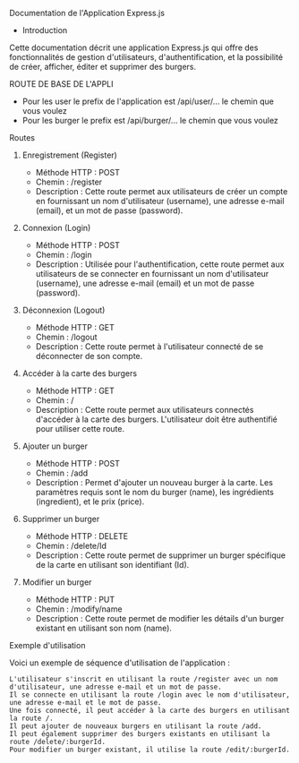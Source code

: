 Documentation de l'Application Express.js
- Introduction

Cette documentation décrit une application Express.js qui offre des fonctionnalités de gestion d'utilisateurs, d'authentification, et la possibilité de créer, afficher, éditer et supprimer des burgers.

ROUTE DE BASE DE L'APPLI

- Pour les user le prefix de l'application est /api/user/... le chemin que vous voulez
- Pour les burger le prefix est /api/burger/... le chemin que vous voulez 


Routes

1. Enregistrement (Register)
   
    - Méthode HTTP : POST
    - Chemin : /register
    - Description : Cette route permet aux utilisateurs de créer un compte en fournissant un nom d'utilisateur (username), une adresse e-mail (email), et un mot de passe (password).

3. Connexion (Login)

    - Méthode HTTP : POST
    - Chemin : /login
    - Description : Utilisée pour l'authentification, cette route permet aux utilisateurs de se connecter en fournissant un nom d'utilisateur (username), une adresse e-mail (email) et un         mot de passe (password).

4. Déconnexion (Logout)

    - Méthode HTTP : GET
    - Chemin : /logout
    - Description : Cette route permet à l'utilisateur connecté de se déconnecter de son compte.

5. Accéder à la carte des burgers

    - Méthode HTTP : GET
    - Chemin : /
    - Description : Cette route permet aux utilisateurs connectés d'accéder à la carte des burgers. L'utilisateur doit être authentifié pour utiliser cette route.

6. Ajouter un burger

    - Méthode HTTP : POST
    - Chemin : /add
    - Description : Permet d'ajouter un nouveau burger à la carte. Les paramètres requis sont le nom du burger (name), les ingrédients (ingredient), et le prix (price).

7. Supprimer un burger

    - Méthode HTTP : DELETE
    - Chemin : /delete/Id
    - Description : Cette route permet de supprimer un burger spécifique de la carte en utilisant son identifiant (Id).

8. Modifier un burger

    - Méthode HTTP : PUT
    - Chemin : /modify/name
    - Description : Cette route permet de modifier les détails d'un burger existant en utilisant son nom (name).

Exemple d'utilisation

Voici un exemple de séquence d'utilisation de l'application :

    L'utilisateur s'inscrit en utilisant la route /register avec un nom d'utilisateur, une adresse e-mail et un mot de passe.
    Il se connecte en utilisant la route /login avec le nom d'utilisateur, une adresse e-mail et le mot de passe.
    Une fois connecté, il peut accéder à la carte des burgers en utilisant la route /.
    Il peut ajouter de nouveaux burgers en utilisant la route /add.
    Il peut également supprimer des burgers existants en utilisant la route /delete/:burgerId.
    Pour modifier un burger existant, il utilise la route /edit/:burgerId.
